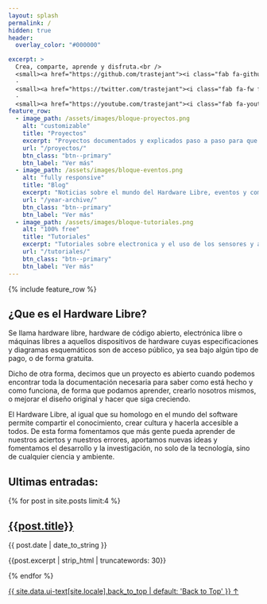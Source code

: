 ```yaml
---
layout: splash
permalink: /
hidden: true
header:
  overlay_color: "#000000"

excerpt: >
  Crea, comparte, aprende y disfruta.<br />
  <small><a href="https://github.com/trastejant"><i class="fab fa-github"></i></a></small> 
  ·
  <small><a href="https://twitter.com/trastejant"><i class="fab fa-fw fa-twitter-square"></i></a></small> 
  ·
  <small><a href="https://youtube.com/trastejant"><i class="fab fa-youtube"></i></a></small> 
feature_row:
  - image_path: /assets/images/bloque-proyectos.png
    alt: "customizable"
    title: "Proyectos"
    excerpt: "Proyectos documentados y explicados paso a paso para que puedas desarrollarlos."
    url: "/proyectos/"
    btn_class: "btn--primary"
    btn_label: "Ver más"
  - image_path: /assets/images/bloque-eventos.png
    alt: "fully responsive"
    title: "Blog"
    excerpt: "Noticias sobre el mundo del Hardware Libre, eventos y competiciones."
    url: "/year-archive/"
    btn_class: "btn--primary"
    btn_label: "Ver más"
  - image_path: /assets/images/bloque-tutoriales.png
    alt: "100% free"
    title: "Tutoriales"
    excerpt: "Tutoriales sobre electronica y el uso de los sensores y actuadores más comunes."
    url: "/tutoriales/"
    btn_class: "btn--primary"
    btn_label: "Ver más"      
---
```


{% include feature_row %}

## ¿Que es el Hardware Libre?

Se llama hardware libre, hardware de código abierto, electrónica libre o máquinas libres a aquellos dispositivos de hardware cuyas especificaciones y diagramas esquemáticos son de acceso público, ya sea bajo algún tipo de pago, o de forma gratuita.

Dicho de otra forma, decimos que un proyecto es abierto cuando podemos encontrar toda la documentación necesaria para saber como está hecho y como funciona, de forma que podamos aprender, crearlo nosotros mismos, o mejorar el diseño original y hacer que siga creciendo.

El Hardware Libre, al igual que su homologo en el mundo del software permite compartir el conocimiento, crear cultura y hacerla accesible a todos. De esta forma fomentamos que más gente pueda aprender de nuestros aciertos y nuestros errores, aportamos nuevas ideas y fomentamos el desarrollo y la investigación, no solo de la tecnología, sino de cualquier ciencia y ambiente.

## Ultimas entradas:

<div class = "last_post">
{% for post in site.posts limit:4 %}
<div class = "grid__item">

  <article class = "archive__item">
    <div class = "archive__item-teaser">
      <img src="{{post.header.image}}" alt="">
    </div>
    <h2><a href="{{post.url}}">{{post.title}}</a></h2>
      <p class="page__meta">
      <span class="page__meta-readtime">
        <i class="far fa-clock" aria-hidden="true"></i>
          {{ post.date | date_to_string  }}
      </span>
      </p>
    <p class="archive__item-excerpt" itemprop="description">{{post.excerpt | strip_html | truncatewords: 30}}</p>
  </article>
</div>
{% endfor %}

</div>

<a href="#page-title" class="back-to-top">{{ site.data.ui-text[site.locale].back_to_top | default: 'Back to Top' }} &uarr;</a>
